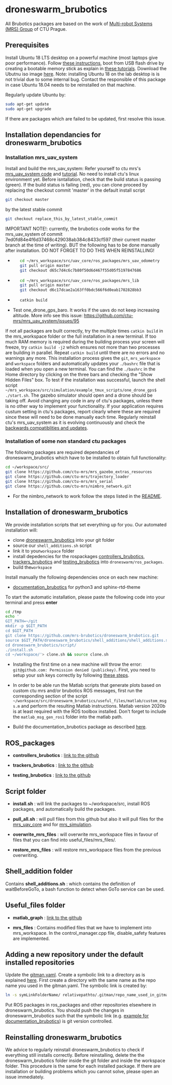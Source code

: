 # droneswarm_brubotics
All Brubotics packages are based on the work of [Multi-robot Systems (MRS) Group](https://github.com/ctu-mrs) of CTU Prague.

## Prerequisites
Install Ubuntu 18 LTS desktop on a powerful machine (most laptops give poor performance). Follow [these instructions](https://ubuntu.com/tutorials/install-ubuntu-desktop#1-overview), boot from USB flash drive by creating a bootable memory stick as explain in [these tutorials](https://ubuntu.com/tutorials?topic=desktop). Download the Ubutnu iso image [here](https://releases.ubuntu.com/18.04.5/?_ga=2.174344866.1802272398.1615489706-53843902.1615489706).
Note: installing Ubuntu 18 on the lab desktop is is not trivial due to some internal bug. Contact the responsible of this package in case Ubuntu 18.04 needs to be reinstalled on that machine.

Regularly update Ubuntu by:
```bash
sudo apt-get update
sudo apt-get upgrade
```
If there are packages which are failed to be updated, first resolve this issue.
## Installation dependancies for droneswarm_brubotics 
### Installation mrs_uav_system
Install and build the mrs_uav_system:
Refer yourself to ctu mrs's [mrs_uav_system code](https://github.com/ctu-mrs/mrs_uav_system#installation) and [tutorial](https://ctu-mrs.github.io/). No need to install ctu's linux environment yet. Before isntallation, check that the build status is passing (green). If the build status is failing (red), you can clone proceed by replacing the checkout commit 'master' in the default install script
```bash
git checkout master
```
by the latest stable commit
```bash
git checkout replace_this_by_latest_stable_commit
```
IMPORTANT NOTE!: currently, the brubotics code works for the mrs_uav_system of commit 7ed0fd84e4f6d37468c429038ab384c8433cf597 (their current master branch at the time of writing). BUT the following has to be done manually after installation. DO NOT FORGET TO DO THIS WHEN REINSTALLING!
  * ```bash 
       cd ~/mrs_workspace/src/uav_core/ros_packages/mrs_uav_odometry
       git pull origin master
       git checkout d65c7d4c6c7b80f50d6d467f55d05f5197847686
       ```
  * ```bash 
       cd ~/mrs_workspace/src/uav_core/ros_packages/mrs_lib
       git pull origin master
       git checkout d6c17dcae2a163ff0bdc566f6d0eab1702828bb3 
       ```
  * ```bash
       catkin build 
       ```
  * Test one_drone_gps_baro. It works if the uavs do not keep increasing altitude. More info see this issue: https://github.com/ctu-mrs/mrs_uav_system/issues/95

If not all packages are built correctly, try the multiple times ```catkin build``` in the mrs_workspace folder or the full installation in a new terminal.
If too much RAM memory is required during the building process your screen will freeze, try ```catkin build -j2``` which ensures not more than two processes are building in parallel. Repeat ```catkin build``` until there are no errors and no warnings any more.
This installation process gives the ```git```, ```mrs_workspace``` and ```workspace``` folders and automatically updates your ```./bashrc``` file that is loaded when you open a new terminal. You can find the ```./bashrc``` in the Home directory by clicking on the three bars and checking the "Show Hidden Files" box.
To test if the installation was successful, launch the shell script ```~/mrs_workspace/src/simulation/example_tmux_scripts/one_drone_gps$ ./start.sh```. The gazebo simulator should open and a drone should be taking off.
Avoid changing any code in any of ctu's packages, unless there is no other way to implement your functionality. If your application requires custum setting in ctu's packages, report clearly where these are required since these will need to be done manually each time.
Regularly reinstall ctu's mrs_uav_system as it is evolving continuously and check the [backwards compatiblities and updates](https://github.com/ctu-mrs/mrs_uav_system#installation).

### Installation of some non standard ctu packages
The following packages are required dependancies of droneswarm_brubotics which have to be installed to obtain full functionality:
```bash
cd ~/workspace/src/
git clone https://github.com/ctu-mrs/mrs_gazebo_extras_resources
git clone https://github.com/ctu-mrs/trajectory_loader 
git clone https://github.com/ctu-mrs/mrs_serial
git clone https://github.com/ctu-mrs/nimbro_network.git
```
* For the nimbro_network to work follow the steps listed in the [README](https://github.com/ctu-mrs/nimbro_network).

## Installation of droneswarm_brubotics
We provide installation scripts that set everything up for you. Our automated installation will:
* clone [droneswarm_brubotics](https://github.com/mrs-brubotics/droneswarm_brubotics) into your git folder
* source our ```shell_additions.sh``` script
* link it to your```workspace``` folder
* install depedencies for the rospackages [controllers_brubotics](https://github.com/mrs-brubotics/controllers_brubotics), [trackers_brubotics](https://github.com/mrs-brubotics/trackers_brubotics) and [testing_brubotics](https://github.com/mrs-brubotics/testing_brubotics) into ```droneswarm/ros_packages```.
* build the```workspace```

Install manually the following dependencies once on each new machine:
* [documentation_brubotics](https://github.com/mrs-brubotics/documentation_brubotics/blob/main/README.md) for python3 and sphinx-rtd-theme

To start the automatic installation, please paste the following code into your terminal and press **enter**
```bash
cd /tmp
echo '
GIT_PATH=~/git
mkdir -p $GIT_PATH
cd $GIT_PATH
git clone https://github.com/mrs-brubotics/droneswarm_brubotics.git
source $GIT_PATH/droneswarm_brubotics/shell_additions/shell_additions.sh
cd droneswarm_brubotics/script/
./install.sh
cd ~/workspace/'> clone.sh && source clone.sh
```
* Installing the first time on a new machine will throw the error: ```git@github.com: Permission denied (publickey)```. First, you need to setup your ssh keys correctly by following [these steps](https://docs.github.com/en/github/authenticating-to-github/generating-a-new-ssh-key-and-adding-it-to-the-ssh-agent).

* In order to be able run the Matlab scripts that generate plots based on custom ctu mrs and/or brubotics ROS messages, first run the corresponding section of the script ```~/workspace/src/droneswarm_brubotics/useful_files/matlab/custom_msgs.m``` and perform the resulting Matlab instructions. Matlab version 2020b is at least required with the ROS toolbox installed. Don't forget to include the ```matlab_msg_gen_ros1``` folder into the matlab path. 

* Build the documentation_brubotics package as described [here](https://github.com/mrs-brubotics/documentation_brubotics).

## ROS_packages

* __controllers_brubotics__ : [link to the github](https://github.com/mrs-brubotics/controllers_brubotics)

* __trackers_brubotics__ : [link to the github](https://github.com/mrs-brubotics/trackers_brubotics)

* __testing_brubotics__ : [link to the github](https://github.com/mrs-brubotics/testing_brubotics)

## Script folder

* __install.sh__ : will link the packages to ~/workspace/src, install ROS packages, and automatically build the packages.

* __pull_all.sh__ : will pull files from this github but also it will pull files for the [mrs_uav_core](https://github.com/ctu-mrs/uav_core) and for [mrs_simulation](https://github.com/ctu-mrs/simulation).

* __overwrite_mrs_files__ : will overwrite mrs_workspace files in favour of files that you can find into useful_files/mrs_files/.

* __restore_mrs_files__ : will restore mrs_workspace files from the previous overwriting.

## Shell_addition folder

Contains __shell_additions.sh__ : which contains the definition of waitBeforeGoTo, a bash function to detect when GoTo service can be used.

## Useful_files folder

* __matlab_graph__ : [link to the github](https://github.com/mrs-brubotics/MatlabGraphs)

* __mrs_files__ : Contains modified files that we have to implement into mrs_workspace. In the control_manager.cpp file, disable_safety features are implemented.

## Adding a new repository under the default installed repositories
Update the [gitman.yaml](https://github.com/mrs-brubotics/droneswarm_brubotics/blob/master/.gitman.yml).
Create a symbolic link to a directory as is explained [here](https://linuxize.com/post/how-to-create-symbolic-links-in-linux-using-the-ln-command/). First create a directory with the same name as the repo name you used in the gitman.yaml. The symbolic link is created by:
```bash
ln -s symLinkFolderName/ relativepathto/.gitman/repo_name_used_in_gitman.yaml
```
Put ROS packages in ros_packages and other repositories elsewhere in droneswarm_brubotics. You should push the changes in droneswarm_brubotics such that the symbolic link (e.g. [example for documentation_brubotics](https://github.com/mrs-brubotics/droneswarm_brubotics/blob/master/documentation_brubotics)) is git version controlled.

## Reinstalling droneswarm_brubotics
We advice to regularly reinstall droneswarm_brubotics to check if everything still installs correctly.
Before reinstalling, delete the the droneswarm_brubotics folder inside the git folder and inside the workspace folder.
This procedure is the same for each installed package. 
If there are installation or building problems which you cannot solve, please open an issue immediately.

